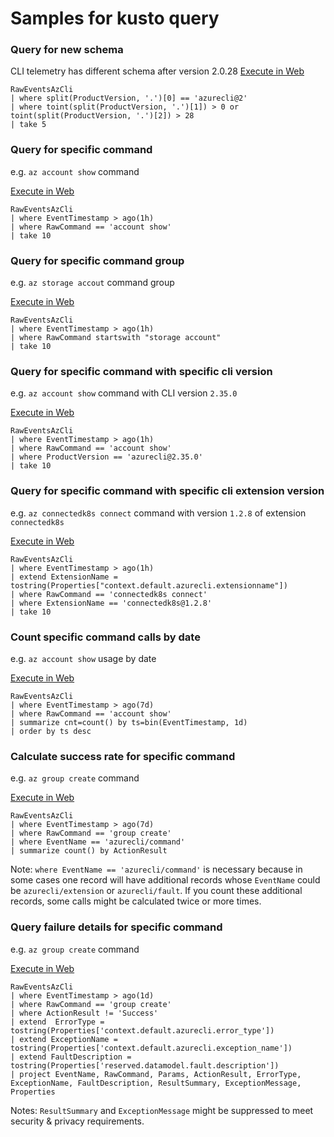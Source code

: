 Samples for kusto query
=======================
### Query for new schema
CLI telemetry has different schema after version 2.0.28
[Execute in Web](https://dataexplorer.azure.com/clusters/ddazureclients/databases/AzureCli?query=H4sIAAAAAAAAAwtKLHctS80rKXascs7J5KpRKM9ILUpVKC7IySzRCCjKTylNLglLLSrOzM/TUVDXU9eMNohVsLVVUE+sKi1KTc7JdDBSh+sqyc/MK9HAo9cwVlPBTsFAIb+IsFojsFojC6DpJYnZqQqmAIl8AharAAAA)
```
RawEventsAzCli
| where split(ProductVersion, '.')[0] == 'azurecli@2'
| where toint(split(ProductVersion, '.')[1]) > 0 or toint(split(ProductVersion, '.')[2]) > 28
| take 5
```

### Query for specific command
e.g. `az account show` command

[Execute in Web](https://dataexplorer.azure.com/clusters/ddazureclients/databases/AzureCli?query=H4sIAAAAAAAAAwtKLHctS80rKXascs7J5KpRKM9ILUpVAIuFZOamFpck5hYo2CkkpudrGGZowhUEJZY75+fmJualKNjaKqgnJifnl+aVKBRn5JerAxWVJGanKhgaAABH9KmYXgAAAA==)
```
RawEventsAzCli
| where EventTimestamp > ago(1h)
| where RawCommand == 'account show'
| take 10
```

### Query for specific command group
e.g. `az storage accout` command group

[Execute in Web](https://dataexplorer.azure.com/clusters/ddazureclients/databases/AzureCli?query=H4sIAAAAAAAAAz3KQQqAIBAAwHuvWDzVLT8QhPQB6QOLLSqlhm4J0eOLDl2H0VinkyKX8VKbb26ojjLBZ7MPVBjDDgOgTa103R80VpVCwLjAWzKX6tmBKJwyWgI0Jh2RxfsZVwLZP6LV9udpAAAA)
```
RawEventsAzCli
| where EventTimestamp > ago(1h)
| where RawCommand startswith "storage account"
| take 10
```

### Query for specific command with specific cli version
e.g. `az account show` command with CLI version `2.35.0`

[Execute in Web](https://dataexplorer.azure.com/clusters/ddazureclients/databases/AzureCli?query=H4sIAAAAAAAAAz3KsQqDMBAA0L1fcZt1Ea04Wlqku0hxP+LRhJpcSS4GpB9ftOD6eAOmx0JOwn3tZnP6QtLkCXZ7GktB0H7gCvjic6XzIwyYOrYW3QRtCxkqxdEJBM0pO1LveYpKRvLBsPvHNXpSs7ldiropyu0Kvgmq8gc6Rz0AigAAAA==)
```
RawEventsAzCli
| where EventTimestamp > ago(1h)
| where RawCommand == 'account show'
| where ProductVersion == 'azurecli@2.35.0'
| take 10
```

### Query for specific command with specific cli extension version
e.g. `az connectedk8s connect` command with version `1.2.8` of extension `connectedk8s`

[Execute in Web](https://dataexplorer.azure.com/clusters/ddazureclients/databases/AzureCli?query=H4sIAAAAAAAAA12OvQ6CQBCEe59iQwM0F7GiwWgIrTHEzlhsYMUL3B25W8QQH97D+BOtJjv5ZmdKHIsraXbbKe/k4g7jhSzB0ztIRY5R9bAGbEyUXGIP0I1J11DM4qTRO1QEGbBxbKVuor01PVmW5I5BZTR7XtR0xqFjgdNgqeqkoHda+3Rwij/FJY65UQp9Q5ZB6B9oqpjqNnXwOsLvyt8Nf/wmESuRzjRjS5AsH7YF5vDsAAAA)
```
RawEventsAzCli
| where EventTimestamp > ago(1h)
| extend ExtensionName = tostring(Properties["context.default.azurecli.extensionname"])
| where RawCommand == 'connectedk8s connect'
| where ExtensionName == 'connectedk8s@1.2.8'
| take 10
```

### Count specific command calls by date
e.g. `az account show` usage by date

[Execute in Web](https://dataexplorer.azure.com/clusters/ddazureclients/databases/AzureCli?query=H4sIAAAAAAAAA1WMwQrCMBAF737FuzUFL548RZDiDxR/YJssNmASyW4NFj/eEkHwOjPMSPXy5KRyXod72L1RZy6Mxq4hsijFB06gWzZH3/+CkeqQY6TkYS06ci4vSSFzrt0WybK5ElaGS2qbMz2mF1TsFJL5/+9xaOtcPJdvBc/iPgod8yqdAAAA)
```
RawEventsAzCli
| where EventTimestamp > ago(7d)
| where RawCommand == 'account show'
| summarize cnt=count() by ts=bin(EventTimestamp, 1d)
| order by ts desc 
```

### Calculate success rate for specific command
e.g. `az group create` command

[Execute in Web](https://dataexplorer.azure.com/clusters/ddazureclients/databases/AzureCli?query=H4sIAAAAAAAAA1XMwQrCMBAE0Ltfsbe2J4+eKpTi1UPwB9Z0qYEkWzYbg8GPb60geBuGN2OwXJ4UNQ119O7whvIgIdi7mwuUFMMCZ8CZ29PU/YDBMnIIGCfoe2hm4byAFUKl5v/lioF2gzULWe+O9jv8uJS3KK4SWM5R2w7uLxisOo6GUva6AvX30C+gAAAA)
```
RawEventsAzCli
| where EventTimestamp > ago(7d)
| where RawCommand == 'group create'
| where EventName == 'azurecli/command'
| summarize count() by ActionResult
```
Note: `where EventName == 'azurecli/command'` is necessary because in some cases one record will have additional records whose `EventName` could be `azurecli/extension` or `azurecli/fault`. If you count these additional records, some calls might be calculated twice or more times.

### Query failure details for specific command
e.g. `az group create` command

[Execute in Web](https://dataexplorer.azure.com/clusters/ddazureclients/databases/AzureCli?query=H4sIAAAAAAAAA52Ry2rDMBBF9/0KdeUEhKEf4EJI3V1LcLIrJQzS1FGxHozGcRL68ZVtGseUbroV554Z3amgK4/oOK4u68bcfYnugIRieNsZi5HBBvEooPaLB728AhV0a28tOC2KQmQ1+TYIRQiM2RVaKTbeVRjbhsV9wratUhhjT+CJMYVFSeRpdw4oCsE+MhlXLzbkAxIbjG+Z8o4TnGv8gOTJ4dISqsbk2Cf3nKLZ+3IylieFoZ/7CvYf0p/03qX4TPzck08YFZmB+MtNGJGOqHMNqTyvscnHIXrKjuJA/hMVj23368qbXqXYAIGNclajnAqT86/KXwsm25DZtklI5xv+JR0B6hSZ9v4GVmNP5AkCAAA=)
```
RawEventsAzCli
| where EventTimestamp > ago(1d)
| where RawCommand == 'group create'
| where ActionResult != 'Success'
| extend  ErrorType = tostring(Properties['context.default.azurecli.error_type'])
| extend ExceptionName = tostring(Properties['context.default.azurecli.exception_name'])
| extend FaultDescription = tostring(Properties['reserved.datamodel.fault.description'])
| project EventName, RawCommand, Params, ActionResult, ErrorType, ExceptionName, FaultDescription, ResultSummary, ExceptionMessage, Properties
```
Notes: `ResultSummary` and `ExceptionMessage` might be suppressed to meet security & privacy requirements.
